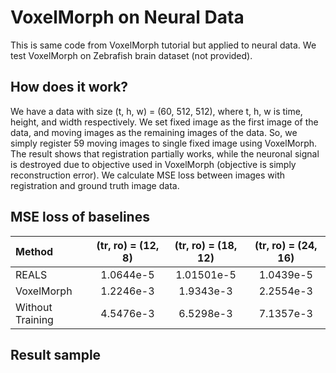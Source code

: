 # VoxelMorph on Neural Data

This is same code from VoxelMorph tutorial but applied to neural data. We test VoxelMorph on Zebrafish brain dataset (not provided).

## How does it work?

We have a data with size (t, h, w) = (60, 512, 512), where t, h, w is time, height, and width respectively. We set fixed image as the first image of the data, and moving images as the remaining images of the data. So, we simply register 59 moving images to single fixed image using VoxelMorph. The result shows that registration partially works, while the neuronal signal is destroyed due to objective used in VoxelMorph (objective is simply reconstruction error). We calculate MSE loss between images with registration and ground truth image data. 

## MSE loss of baselines

|Method|(tr, ro) = (12, 8)|(tr, ro) = (18, 12)|(tr, ro) = (24, 16)|
|:---|:---:|:---:|:---:|
|REALS|1.0644e-5 |1.01501e-5|1.0439e-5|
|VoxelMorph|1.2246e-3|1.9343e-3|2.2554e-3|
|Without Training|4.5476e-3|6.5298e-3|7.1357e-3|

## Result sample